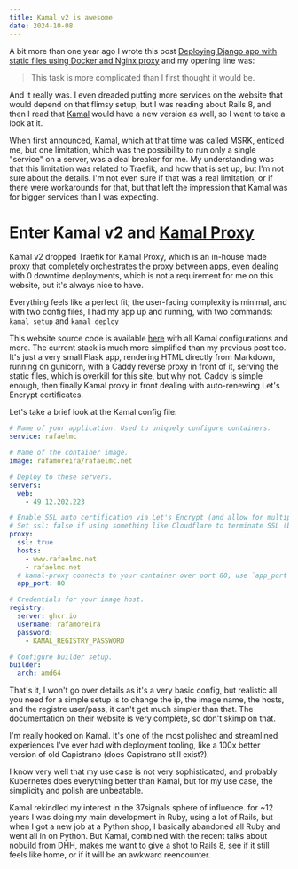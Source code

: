```yaml
--- 
title: Kamal v2 is awesome
date: 2024-10-08
---
```


A bit more than one year ago I wrote this post [Deploying Django app with static files using Docker and Nginx proxy](https://rafaelmc.net/blog/post/0002_deploying_django_with_static_files_using_docker_and_nginx_proxy) and my opening line was:

> This task is more complicated than I first thought it would be. 

And it really was. I even dreaded putting more services on the website that would depend on that flimsy setup, but I was reading about Rails 8, and then I read that [Kamal](https://kamal-deploy.org/) would have a new version as well, so I went to take a look at it. 

When first announced, Kamal, which at that time was called MSRK, enticed me, but one limitation, which was the possibility to run only a single "service" on a server, was a deal breaker for me. My understanding was that this limitation was related to Traefik, and how that is set up, but I'm not sure about the details. I'm not even sure if that was a real limitation, or if there were workarounds for that, but that left the impression that Kamal was for bigger services than I was expecting.

# Enter Kamal v2 and [Kamal Proxy](https://github.com/basecamp/kamal-proxy)

Kamal v2 dropped Traefik for Kamal Proxy, which is an in-house made proxy that completely orchestrates the proxy between apps, even dealing with 0 downtime deployments, which is not a requirement for me on this website, but it's always nice to have. 

 Everything feels like a perfect fit; the user-facing complexity is minimal, and with two config files, I had my app up and running, with two commands: `kamal setup` and `kamal deploy`
 
 This website source code is available [here](https://github.com/rafamoreira/rafaelmc.net/) with all Kamal configurations and more. The current stack is much more simplified than my previous post too. It's just a very small Flask app, rendering HTML directly from Markdown, running on gunicorn, with a Caddy reverse proxy in front of it, serving the static files, which is overkill for this site, but why not. Caddy is simple enough, then finally Kamal proxy in front dealing with auto-renewing Let's Encrypt certificates. 
 
 Let's take a brief look at the Kamal config file:
```deploy.yml
# Name of your application. Used to uniquely configure containers.
service: rafaelmc

# Name of the container image.
image: rafamoreira/rafaelmc.net

# Deploy to these servers.
servers:
  web:
    - 49.12.202.223

# Enable SSL auto certification via Let's Encrypt (and allow for multiple apps on one server).
# Set ssl: false if using something like Cloudflare to terminate SSL (but keep host!).
proxy:
  ssl: true
  hosts:
    - www.rafaelmc.net
    - rafaelmc.net
  # kamal-proxy connects to your container over port 80, use `app_port` to specify a different port.
  app_port: 80

# Credentials for your image host.
registry:
  server: ghcr.io
  username: rafamoreira
  password:
    - KAMAL_REGISTRY_PASSWORD

# Configure builder setup.
builder:
  arch: amd64
```
That's it, I won't go over details as it's a very basic config, but realistic all you need for a simple setup is to change the ip, the image name, the hosts, and the registre user/pass, it can't get much simpler than that. The documentation on their website is very complete, so don't skimp on that.

I'm really hooked on Kamal. It's one of the most polished and streamlined experiences I've ever had with deployment tooling, like a 100x better version of old Capistrano (does Capistrano still exist?). 

I know very well that my use case is not very sophisticated, and probably Kubernetes does everything better than Kamal, but for my use case, the simplicity and polish are unbeatable. 

Kamal rekindled my interest in the 37signals sphere of influence. for ~12 years I was doing my main development in Ruby, using a lot of Rails, but when I got a new job at a Python shop, I basically abandoned all Ruby and went all in on Python. But Kamal, combined with the recent talks about nobuild from DHH, makes me want to give a shot to Rails 8, see if it still feels like home, or if it will be an awkward reencounter.
